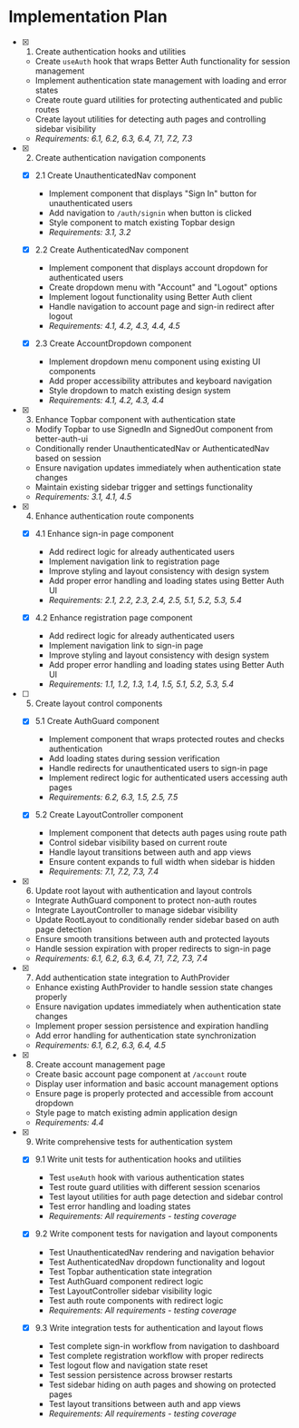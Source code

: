 # Implementation Plan

- [X] 1. Create authentication hooks and utilities
  - Create `useAuth` hook that wraps Better Auth functionality for session management
  - Implement authentication state management with loading and error states
  - Create route guard utilities for protecting authenticated and public routes
  - Create layout utilities for detecting auth pages and controlling sidebar visibility
  - _Requirements: 6.1, 6.2, 6.3, 6.4, 7.1, 7.2, 7.3_

- [X] 2. Create authentication navigation components
  - [X] 2.1 Create UnauthenticatedNav component
    - Implement component that displays "Sign In" button for unauthenticated users
    - Add navigation to `/auth/signin` when button is clicked
    - Style component to match existing Topbar design
    - _Requirements: 3.1, 3.2_

  - [X] 2.2 Create AuthenticatedNav component
    - Implement component that displays account dropdown for authenticated users
    - Create dropdown menu with "Account" and "Logout" options
    - Implement logout functionality using Better Auth client
    - Handle navigation to account page and sign-in redirect after logout
    - _Requirements: 4.1, 4.2, 4.3, 4.4, 4.5_

  - [X] 2.3 Create AccountDropdown component
    - Implement dropdown menu component using existing UI components
    - Add proper accessibility attributes and keyboard navigation
    - Style dropdown to match existing design system
    - _Requirements: 4.1, 4.2, 4.3, 4.4_

- [X] 3. Enhance Topbar component with authentication state




  - Modify Topbar to use SignedIn and SignedOut component from better-auth-ui 
  - Conditionally render UnauthenticatedNav or AuthenticatedNav based on session
  - Ensure navigation updates immediately when authentication state changes
  - Maintain existing sidebar trigger and settings functionality
  - _Requirements: 3.1, 4.1, 4.5_

- [X] 4. Enhance authentication route components
  - [X] 4.1 Enhance sign-in page component
    - Add redirect logic for already authenticated users
    - Implement navigation link to registration page
    - Improve styling and layout consistency with design system
    - Add proper error handling and loading states using Better Auth UI
    - _Requirements: 2.1, 2.2, 2.3, 2.4, 2.5, 5.1, 5.2, 5.3, 5.4_

  - [X] 4.2 Enhance registration page component



    - Add redirect logic for already authenticated users
    - Implement navigation link to sign-in page
    - Improve styling and layout consistency with design system
    - Add proper error handling and loading states using Better Auth UI
    - _Requirements: 1.1, 1.2, 1.3, 1.4, 1.5, 5.1, 5.2, 5.3, 5.4_

- [ ] 5. Create layout control components
  - [X] 5.1 Create AuthGuard component
    - Implement component that wraps protected routes and checks authentication
    - Add loading states during session verification
    - Handle redirects for unauthenticated users to sign-in page
    - Implement redirect logic for authenticated users accessing auth pages
    - _Requirements: 6.2, 6.3, 1.5, 2.5, 7.5_

  - [X] 5.2 Create LayoutController component
    - Implement component that detects auth pages using route path
    - Control sidebar visibility based on current route
    - Handle layout transitions between auth and app views
    - Ensure content expands to full width when sidebar is hidden
    - _Requirements: 7.1, 7.2, 7.3, 7.4_

- [X] 6. Update root layout with authentication and layout controls



  - Integrate AuthGuard component to protect non-auth routes
  - Integrate LayoutController to manage sidebar visibility
  - Update RootLayout to conditionally render sidebar based on auth page detection
  - Ensure smooth transitions between auth and protected layouts
  - Handle session expiration with proper redirects to sign-in page
  - _Requirements: 6.1, 6.2, 6.3, 6.4, 7.1, 7.2, 7.3, 7.4_

- [X] 7. Add authentication state integration to AuthProvider
  - Enhance existing AuthProvider to handle session state changes properly
  - Ensure navigation updates immediately when authentication state changes
  - Implement proper session persistence and expiration handling
  - Add error handling for authentication state synchronization
  - _Requirements: 6.1, 6.2, 6.3, 6.4, 4.5_

- [X] 8. Create account management page
  - Create basic account page component at `/account` route
  - Display user information and basic account management options
  - Ensure page is properly protected and accessible from account dropdown
  - Style page to match existing admin application design
  - _Requirements: 4.4_

- [X] 9. Write comprehensive tests for authentication system
  - [X] 9.1 Write unit tests for authentication hooks and utilities
    - Test `useAuth` hook with various authentication states
    - Test route guard utilities with different session scenarios
    - Test layout utilities for auth page detection and sidebar control
    - Test error handling and loading states
    - _Requirements: All requirements - testing coverage_

  - [X] 9.2 Write component tests for navigation and layout components
    - Test UnauthenticatedNav rendering and navigation behavior
    - Test AuthenticatedNav dropdown functionality and logout
    - Test Topbar authentication state integration
    - Test AuthGuard component redirect logic
    - Test LayoutController sidebar visibility logic
    - Test auth route components with redirect logic
    - _Requirements: All requirements - testing coverage_

  - [X] 9.3 Write integration tests for authentication and layout flows
    - Test complete sign-in workflow from navigation to dashboard
    - Test complete registration workflow with proper redirects
    - Test logout flow and navigation state reset
    - Test session persistence across browser restarts
    - Test sidebar hiding on auth pages and showing on protected pages
    - Test layout transitions between auth and app views
    - _Requirements: All requirements - testing coverage_
